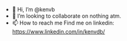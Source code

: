 - 👋 Hi, I’m @kenvb
- 💞️ I’m looking to collaborate on nothing atm.
- 📫 How to reach me Find me on linkedin: https://www.linkedin.com/in/kenvdb/

<!---
kenvb/kenvb is a ✨ special ✨ repository because its `README.md` (this file) appears on your GitHub profile.
You can click the Preview link to take a look at your changes.
--->
